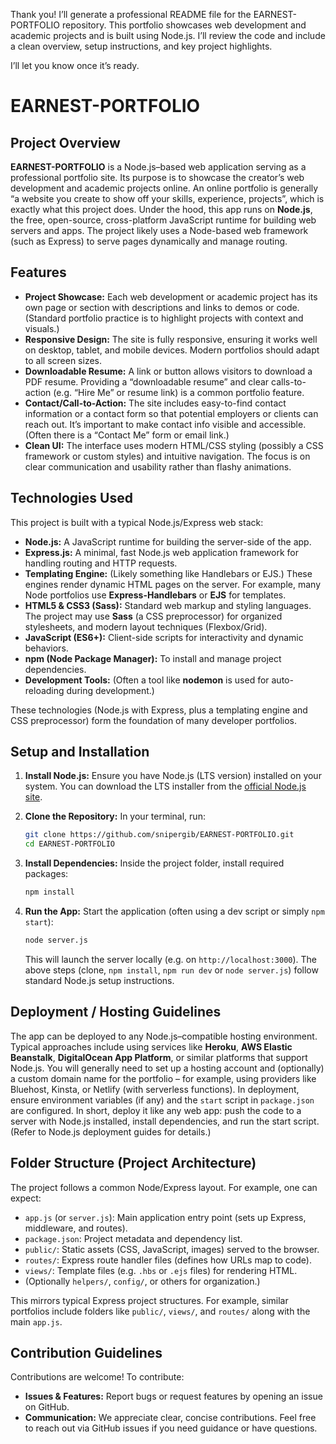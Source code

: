 Thank you! I’ll generate a professional README file for the EARNEST-PORTFOLIO repository. This portfolio showcases web development and academic projects and is built using Node.js. I’ll review the code and include a clean overview, setup instructions, and key project highlights.

I’ll let you know once it’s ready.


# EARNEST-PORTFOLIO

## Project Overview

**EARNEST-PORTFOLIO** is a Node.js–based web application serving as a professional portfolio site. Its purpose is to showcase the creator’s web development and academic projects online. An online portfolio is generally “a website you create to show off your skills, experience, projects”, which is exactly what this project does. Under the hood, this app runs on **Node.js**, the free, open-source, cross-platform JavaScript runtime for building web servers and apps. The project likely uses a Node-based web framework (such as Express) to serve pages dynamically and manage routing.

## Features

* **Project Showcase:** Each web development or academic project has its own page or section with descriptions and links to demos or code. (Standard portfolio practice is to highlight projects with context and visuals.)
* **Responsive Design:** The site is fully responsive, ensuring it works well on desktop, tablet, and mobile devices. Modern portfolios should adapt to all screen sizes.
* **Downloadable Resume:** A link or button allows visitors to download a PDF resume. Providing a “downloadable resume” and clear calls-to-action (e.g. “Hire Me” or resume link) is a common portfolio feature.
* **Contact/Call-to-Action:** The site includes easy-to-find contact information or a contact form so that potential employers or clients can reach out. It’s important to make contact info visible and accessible. (Often there is a “Contact Me” form or email link.)
* **Clean UI:** The interface uses modern HTML/CSS styling (possibly a CSS framework or custom styles) and intuitive navigation. The focus is on clear communication and usability rather than flashy animations.

## Technologies Used

This project is built with a typical Node.js/Express web stack:

* **Node.js:** A JavaScript runtime for building the server-side of the app.
* **Express.js:** A minimal, fast Node.js web application framework for handling routing and HTTP requests.
* **Templating Engine:** (Likely something like Handlebars or EJS.) These engines render dynamic HTML pages on the server. For example, many Node portfolios use **Express-Handlebars** or **EJS** for templates.
* **HTML5 & CSS3 (Sass):** Standard web markup and styling languages. The project may use **Sass** (a CSS preprocessor) for organized stylesheets, and modern layout techniques (Flexbox/Grid).
* **JavaScript (ES6+):** Client-side scripts for interactivity and dynamic behaviors.
* **npm (Node Package Manager):** To install and manage project dependencies.
* **Development Tools:** (Often a tool like **nodemon** is used for auto-reloading during development.)

These technologies (Node.js with Express, plus a templating engine and CSS preprocessor) form the foundation of many developer portfolios.

## Setup and Installation

1. **Install Node.js:** Ensure you have Node.js (LTS version) installed on your system. You can download the LTS installer from the [official Node.js site](https://nodejs.org).
2. **Clone the Repository:** In your terminal, run:

   ```bash
   git clone https://github.com/snipergib/EARNEST-PORTFOLIO.git
   cd EARNEST-PORTFOLIO
   ```
3. **Install Dependencies:** Inside the project folder, install required packages:

   ```bash
   npm install
   ```
4. **Run the App:** Start the application (often using a dev script or simply `npm start`):

   ```bash
   node server.js
   ```

   This will launch the server locally (e.g. on `http://localhost:3000`). The above steps (clone, `npm install`, `npm run dev` or `node server.js`) follow standard Node.js setup instructions.

## Deployment / Hosting Guidelines

The app can be deployed to any Node.js–compatible hosting environment. Typical approaches include using services like **Heroku**, **AWS Elastic Beanstalk**, **DigitalOcean App Platform**, or similar platforms that support Node.js. You will generally need to set up a hosting account and (optionally) a custom domain name for the portfolio – for example, using providers like Bluehost, Kinsta, or Netlify (with serverless functions). In deployment, ensure environment variables (if any) and the `start` script in `package.json` are configured. In short, deploy it like any web app: push the code to a server with Node.js installed, install dependencies, and run the start script. (Refer to Node.js deployment guides for details.)

## Folder Structure (Project Architecture)

The project follows a common Node/Express layout. For example, one can expect:

* `app.js` (or `server.js`): Main application entry point (sets up Express, middleware, and routes).
* `package.json`: Project metadata and dependency list.
* `public/`: Static assets (CSS, JavaScript, images) served to the browser.
* `routes/`: Express route handler files (defines how URLs map to code).
* `views/`: Template files (e.g. `.hbs` or `.ejs` files) for rendering HTML.
* (Optionally `helpers/`, `config/`, or others for organization.)

This mirrors typical Express project structures. For example, similar portfolios include folders like `public/`, `views/`, and `routes/` along with the main `app.js`.

## Contribution Guidelines

Contributions are welcome! To contribute:

* **Issues & Features:** Report bugs or request features by opening an issue on GitHub.
* **Communication:** We appreciate clear, concise contributions. Feel free to reach out via GitHub issues if you need guidance or have questions.
